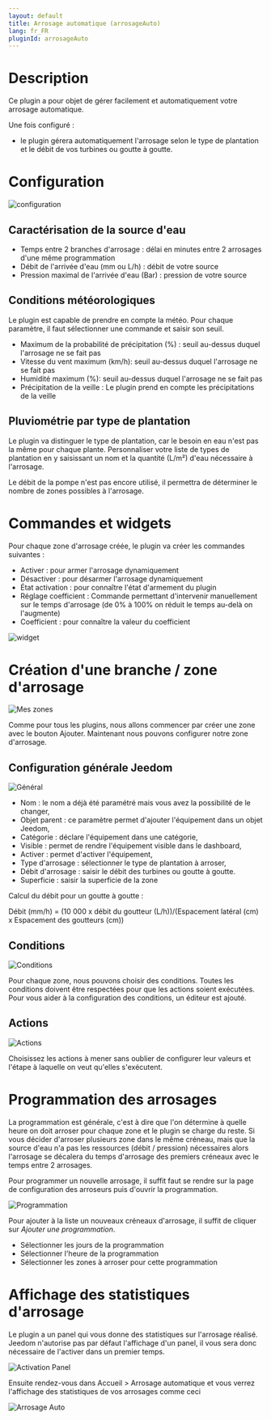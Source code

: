 ```yaml
---
layout: default
title: Arrosage automatique (arrosageAuto)
lang: fr_FR
pluginId: arrosageAuto
---
```


# Description

Ce plugin a pour objet de gérer facilement et automatiquement votre arrosage automatique.

Une fois configuré :

* le plugin gérera automatiquement l'arrosage selon le type de plantation et le débit de vos turbines ou goutte à goutte.

# Configuration

![configuration](../images/Configuration.jpg)

## Caractérisation de la source d'eau

* Temps entre 2 branches d'arrosage : délai en minutes entre 2 arrosages d'une même programmation
* Débit de l'arrivée d'eau (mm ou L/h) : débit de votre source
* Pression maximal de l'arrivée d'eau (Bar) : pression de votre source

## Conditions météorologiques

Le plugin est capable de prendre en compte la météo.
Pour chaque paramètre, il faut sélectionner une commande et saisir son seuil.

* Maximum de la probabilité de précipitation (%) : seuil au-dessus duquel l'arrosage ne se fait pas
* Vitesse du vent maximum (km/h): seuil au-dessus duquel l'arrosage ne se fait pas
* Humidité maximum (%): seuil au-dessus duquel l'arrosage ne se fait pas
* Précipitation de la veille : Le plugin prend en compte les précipitations de la veille

## Pluviométrie par type de plantation

Le plugin va distinguer le type de plantation, car le besoin en eau n'est pas la même pour chaque plante.
Personnaliser votre liste de types de plantation en y saisissant un nom et la quantité (L/m²) d'eau nécessaire à l'arrosage.

Le débit de la pompe n'est pas encore utilisé, il permettra de déterminer le nombre de zones possibles à l'arrosage.

# Commandes et widgets

Pour chaque zone d'arrosage créée, le plugin va créer les commandes suivantes :

* Activer : pour armer l'arrosage dynamiquement
* Désactiver : pour désarmer l'arrosage dynamiquement
* État activation : pour connaître l'état d'armement du plugin
* Réglage coefficient : Commande permettant d'intervenir manuellement sur le temps d'arrosage (de 0% à 100% on réduit le temps au-delà on l'augmente)
* Coefficient : pour connaître la valeur du coefficient

![widget](../images/widget.jpg)

# Création d'une branche / zone d'arrosage

![Mes zones](../images/MesZones.jpg)

Comme pour tous les plugins, nous allons commencer par créer une zone avec le bouton Ajouter.
Maintenant nous pouvons configurer notre zone d'arrosage.


## Configuration générale Jeedom

![Général](../images/General.jpg)

* Nom : le nom a déjà été paramétré mais vous avez la possibilité de le changer,
* Objet parent : ce paramètre permet d'ajouter l'équipement dans un objet Jeedom,
* Catégorie : déclare l'équipement dans une catégorie,
* Visible : permet de rendre l'équipement visible dans le dashboard,
* Activer : permet d'activer l'équipement,
* Type d'arrosage : sélectionner le type de plantation à arroser,
* Débit d'arrosage : saisir le débit des turbines ou goutte à goutte.
* Superficie : saisir la superficie de la zone

Calcul du débit pour un goutte à goutte :

Débit (mm/h) = (10 000 x débit du goutteur (L/h))/(Espacement latéral (cm) x Espacement des goutteurs (cm))

## Conditions


![Conditions](../images/Conditions.jpg)

Pour chaque zone, nous pouvons choisir des conditions.
Toutes les conditions doivent être respectées pour que les actions soient exécutées.
Pour vous aider à la configuration des conditions, un éditeur est ajouté.

## Actions

![Actions](../images/Actions.jpg)

Choisissez les actions à mener sans oublier de configurer leur valeurs et l'étape à laquelle on veut qu'elles s'exécutent.

# Programmation des arrosages

La programmation est générale, c'est à dire que l'on détermine à quelle heure on doit arroser pour chaque zone et le plugin se charge du reste.
Si vous décider d'arroser plusieurs zone dans le même créneau, mais que la source d'eau n'a pas les ressources (débit / pression) nécessaires alors l'arrosage se décalera du temps d'arrosage des premiers créneaux avec le temps entre 2 arrosages.

Pour programmer un nouvelle arrosage, il suffit faut se rendre sur la page de configuration des arroseurs puis d'ouvrir la programmation.

![Programmation](../images/Programation.jpg)

Pour ajouter à la liste un nouveaux créneaux d'arrosage, il suffit de cliquer sur *Ajouter une programmation*.
* Sélectionner les jours de la programmation
* Sélectionner l'heure de la programmation
* Sélectionner les zones à arroser pour cette programmation

# Affichage des statistiques d'arrosage

Le plugin a un panel qui vous donne des statistiques sur l'arrosage réalisé.
Jeedom n'autorise pas par défaut l'affichage d'un panel, il vous sera donc nécessaire de l'activer dans un premier temps.

![Activation Panel](../images/ActivationPanel.jpg)

Ensuite rendez-vous dans Accueil > Arrosage automatique et vous verrez l'affichage des statistiques de vos arrosages comme ceci

![Arrosage Auto](../images/arrosageAuto_screenshot_Panel.jpg)

